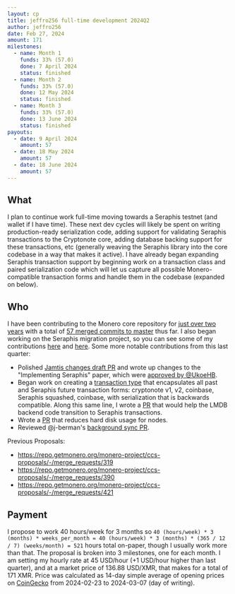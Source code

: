 ```yaml
---
layout: cp
title: jeffro256 full-time development 2024Q2
author: jeffro256
date: Feb 27, 2024
amount: 171
milestones:
  - name: Month 1
    funds: 33% (57.0)
    done: 7 April 2024
    status: finished
  - name: Month 2
    funds: 33% (57.0)
    done: 12 May 2024
    status: finished
  - name: Month 3
    funds: 33% (57.0)
    done: 13 June 2024
    status: finished
payouts:
  - date: 9 April 2024
    amount: 57
  - date: 18 May 2024
    amount: 57
  - date: 18 June 2024
    amount: 57
---
```


## What

I plan to continue work full-time moving towards a Seraphis testnet (and wallet if I have time). These next dev cycles will likely be spent on writing production-ready serialization code, adding support for validating Seraphis transactions to the Cryptonote core, adding database backing support for these transactions, etc (generally weaving the Seraphis library into the core codebase in a way that makes it active). I have already began expanding Seraphis transaction support by beginning work on a transaction class and paired serialization code which will let us capture all possible Monero-compatible transaction forms and handle them in the codebase (expanded on below). 

## Who

I have been contributing to the Monero core repository for [just over two years](https://github.com/monero-project/monero/pulls?page=2&q=is%3Apr+author%3Ajeffro256) with a total of [57 merged commits to master](https://github.com/monero-project/monero/commits?author=jeffro256) thus far. I also began working on the Seraphis migration project, so you can see some of my contributions [here](https://github.com/seraphis-migration/monero/pulls?q=is%3Apr+author%3Ajeffro256) and [here](https://github.com/UkoeHB/monero/pulls?q=is%3Apr+author%3Ajeffro256). Some more notable contributions from this last quarter:

- Polished [Jamtis changes draft PR](https://github.com/UkoeHB/monero/pull/26) and wrote up changes to the "Implementing Seraphis" paper, which were [approved by @UkoeHB](https://github.com/UkoeHB/Seraphis/pull/6).
- Began work on creating a [transaction type](https://github.com/jeffro256/monero/tree/monero_tx_variant) that encapsulates all past and Seraphis future transaction forms: cryptonote v1, v2, coinbase, Seraphis squashed, coinbase, with serialization that is backwards compatible. Along this same line, I wrote a [PR](https://github.com/monero-project/monero/pull/9174) that would help the LMDB backend code transition to Seraphis transactions.
- Wrote a [PR](https://github.com/monero-project/monero/pull/9135) that reduces hard disk usage for nodes.
- Reviewed @j-berman's [background sync PR](https://github.com/monero-project/monero/pull/8619).

Previous Proposals:
- https://repo.getmonero.org/monero-project/ccs-proposals/-/merge_requests/319
- https://repo.getmonero.org/monero-project/ccs-proposals/-/merge_requests/390
- https://repo.getmonero.org/monero-project/ccs-proposals/-/merge_requests/421

## Payment

I propose to work 40 hours/week for 3 months so `40 (hours/week) * 3 (months) * weeks_per_month = 40 (hours/week) * 3 (months) * (365 / 12 / 7) (weeks/month) = 521` hours total on-paper, though I usually work more than that. The proposal is broken into 3 milestones, one for each month. I am setting my hourly rate at 45 USD/hour (+1 USD/hour higher than last quarter), and at a market price of 136.88 USD/XMR, that makes for a total of 171 XMR. Price was calculated as 14-day simple average of opening prices on [CoinGecko](https://www.coingecko.com/en/coins/monero/historical_data) from 2024-02-23 to 2024-03-07 (day of writing).
